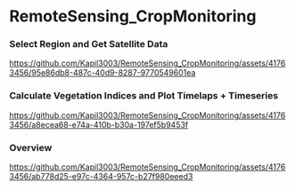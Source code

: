 # RemoteSensing_CropMonitoring



### Select Region and Get Satellite Data

https://github.com/Kapil3003/RemoteSensing_CropMonitoring/assets/41763456/95e86db8-487c-40d9-8287-9770549601ea

### Calculate Vegetation Indices and Plot Timelaps + Timeseries
https://github.com/Kapil3003/RemoteSensing_CropMonitoring/assets/41763456/a8ecea68-e74a-410b-b30a-197ef5b9453f

### Overview
https://github.com/Kapil3003/RemoteSensing_CropMonitoring/assets/41763456/ab778d25-e97c-4364-957c-b27f980eeed3

